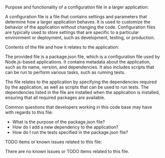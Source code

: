Purpose and functionality of a configuration file in a larger application:

A configuration file is a file that contains settings and parameters that determine how a larger application behaves. It is used to customize the behavior of the application without changing the code. Configuration files are typically used to store settings that are specific to a particular environment or deployment, such as development, testing, or production.

Contents of the file and how it relates to the application:

The provided file is a package.json file, which is a configuration file used by Node.js-based applications. It contains metadata about the application, such as its name, version, and dependencies. It also includes scripts that can be run to perform various tasks, such as running tests.

The file relates to the application by specifying the dependencies required by the application, as well as scripts that can be used to run tests. The dependencies listed in the file are installed when the application is installed, ensuring that all required packages are available.

Common questions that developers working in this code base may have with regards to this file:

- What is the purpose of the package.json file?
- How do I add a new dependency to the application?
- How do I run the tests specified in the package.json file?

TODO items or known issues related to this file:

There are no known issues or TODO items related to this file.